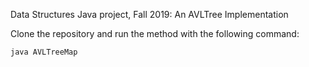Data Structures Java project, Fall 2019: An AVLTree Implementation 

Clone the repository and run the method with the following command:
    
    java AVLTreeMap
